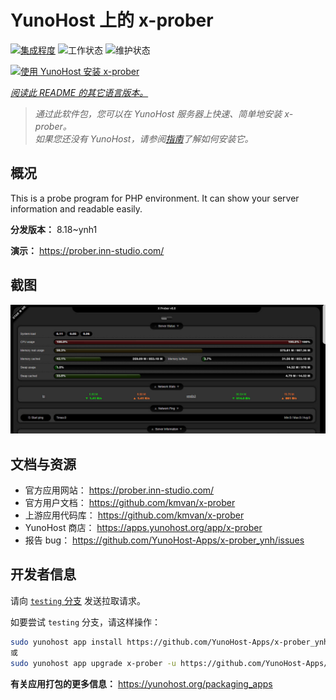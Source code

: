 <!--
注意：此 README 由 <https://github.com/YunoHost/apps/tree/master/tools/readme_generator> 自动生成
请勿手动编辑。
-->

# YunoHost 上的 x-prober

[![集成程度](https://dash.yunohost.org/integration/x-prober.svg)](https://ci-apps.yunohost.org/ci/apps/x-prober/) ![工作状态](https://ci-apps.yunohost.org/ci/badges/x-prober.status.svg) ![维护状态](https://ci-apps.yunohost.org/ci/badges/x-prober.maintain.svg)

[![使用 YunoHost 安装 x-prober](https://install-app.yunohost.org/install-with-yunohost.svg)](https://install-app.yunohost.org/?app=x-prober)

*[阅读此 README 的其它语言版本。](./ALL_README.md)*

> *通过此软件包，您可以在 YunoHost 服务器上快速、简单地安装 x-prober。*  
> *如果您还没有 YunoHost，请参阅[指南](https://yunohost.org/install)了解如何安装它。*

## 概况

This is a probe program for PHP environment. It can show your server information and readable easily.


**分发版本：** 8.18~ynh1

**演示：** <https://prober.inn-studio.com/>

## 截图

![x-prober 的截图](./doc/screenshots/screenshot.jpg)

## 文档与资源

- 官方应用网站： <https://prober.inn-studio.com/>
- 官方用户文档： <https://github.com/kmvan/x-prober>
- 上游应用代码库： <https://github.com/kmvan/x-prober>
- YunoHost 商店： <https://apps.yunohost.org/app/x-prober>
- 报告 bug： <https://github.com/YunoHost-Apps/x-prober_ynh/issues>

## 开发者信息

请向 [`testing` 分支](https://github.com/YunoHost-Apps/x-prober_ynh/tree/testing) 发送拉取请求。

如要尝试 `testing` 分支，请这样操作：

```bash
sudo yunohost app install https://github.com/YunoHost-Apps/x-prober_ynh/tree/testing --debug
或
sudo yunohost app upgrade x-prober -u https://github.com/YunoHost-Apps/x-prober_ynh/tree/testing --debug
```

**有关应用打包的更多信息：** <https://yunohost.org/packaging_apps>
